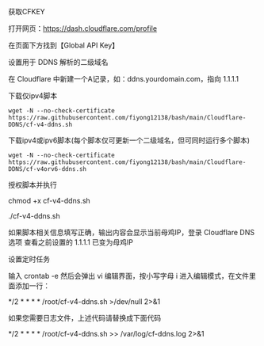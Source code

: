 获取CFKEY

打开网页：https://dash.cloudflare.com/profile

在页面下方找到【Global API Key】

设置用于 DDNS 解析的二级域名

在 Cloudflare 中新建一个A记录，如：ddns.yourdomain.com，指向 1.1.1.1

下载仅ipv4脚本
```
wget -N --no-check-certificate https://raw.githubusercontent.com/fiyong12138/bash/main/Cloudflare-DDNS/cf-v4-ddns.sh
```

下载ipv4或ipv6脚本(每个脚本仅可更新一个二级域名，但可同时运行多个脚本)
```
wget -N --no-check-certificate https://raw.githubusercontent.com/fiyong12138/bash/main/Cloudflare-DDNS/cf-v4orv6-ddns.sh
```
授权脚本并执行

chmod +x cf-v4-ddns.sh 

./cf-v4-ddns.sh

如果脚本相关信息填写正确，输出内容会显示当前母鸡IP，登录 Cloudflare DNS选项 查看之前设置的 1.1.1.1 已变为母鸡IP

设置定时任务

输入 crontab -e 然后会弹出 vi 编辑界面，按小写字母 i 进入编辑模式，在文件里面添加一行：

*/2 * * * * /root/cf-v4-ddns.sh >/dev/null 2>&1

如果您需要日志文件，上述代码请替换成下面代码

*/2 * * * * /root/cf-v4-ddns.sh >> /var/log/cf-ddns.log 2>&1
